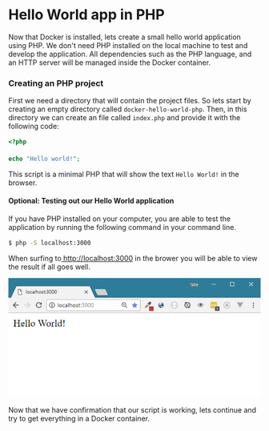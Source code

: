 # Hello World app in PHP

Now that Docker is installed, lets create a small hello world application using PHP. We don't need PHP installed on the local machine to test and develop the application. All dependencies such as the PHP language, and an HTTP server will be managed inside the Docker container.

### Creating an PHP project

First we need a directory that will contain the project files. So lets start by creating an empty directory called `docker-hello-world-php`. Then, in this directory we can create an file called `index.php` and provide it with the following code:

```php
<?php

echo "Hello world!";
```

This script is a minimal PHP that will show the text `Hello World!` in the browser.

#### Optional: Testing out our Hello World application

If you have PHP installed on your computer, you are able to test the application by running the following command in your command line. 

```bash
$ php -S localhost:3000
```

When surfing to[ http://localhost:3000](http://localhost:3000) in the brower you will be able to view the result if all goes well.

![Hello World application in the browser](.gitbook/assets/php-hello-world-browser.png)

Now that we have confirmation that our script is working, lets continue and try to get everything in a Docker container.





